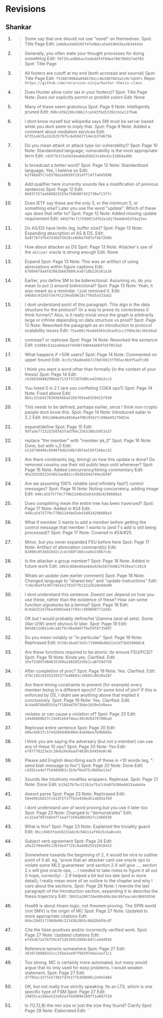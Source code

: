 Revisions
=========

##  Shankar

1.  > Some say that one should not use "novel" on themselves.
    Spot: Title Page
    Edit: `2e0d6a3e69205747e9bbca5e019693ba3034443e`
    

2.  > Generally, you often state your thought processes for doing something
    Edit: `f6f35cad8bbac5ededdf4f0dee70879b927e6f02`  
    Spot: Title Page
    

3.  > All footers are cutoff at my end (both acroread and xournal)
    Spot: Title Page
    Edit: `f538870060a894b702cc4b39070d3a2c9c7ab9fc`
    Repo: `https://github.com/recursion-ninja/hunter-thesis-class`
    

4.  > Does Hunter allow color (as in your footers)?
    Spot: Title Page
    Note: *Does not explicitly permit or prohibit colors*
    Edit: None
    

5.  > Many of these seem gratuitous
    Spot: Page 9
    Note: Intelligently pruned
    Edit: `096c439220bc68b17ce343fbd33392cb1e11f9a6`


6.  > I dont know myself but wikipedia says SM must be server based while you dont seem to imply that.
    Spot: Page 9
    Note: Added a comment about mediation services
    Edit: `6f351e635a1b1b257975c6458d77144cb3f46f56`


7.  > Do you mean attack or attack type (or vulnerablity)?
    Spot: Page 10
    Note: Standardized language; vulnerability is the most appropriate term
    Edit: `c6d77b3c5a5d24eab0a5bb53ce6e42c51864ad9b`

8.  > Is broadcast a better word?
    Spot: Page 12
    Note: Standardized language; Yes, I beleive so
    Edit: `62f46b8fc7a5570a2ebb59f2914ff14ffa645896`


9.  > Add qualifier here (currently sounds like a modification of previous sentence)
    Spot: Page 12
    Edit: `0b837157ae688823555e759b00f452730af137fc`


10. > Does IETF say these are the only 5, or the minimum 5, or something else? Later you use the word "update". Which of these ops does that refer to?
    Spot: Page 12
    Note: Added missing update requirement
    Edit: `949279cf1f599072dfb2e18179e0db453fda25ec`


11. > Do AS/DS have limits (eg, buffer size)?
    Spot: Page 13
    Note: Expanding description of AS & DS.
    Edit: `8a977bf3fb47d36d75620ce66be748fef4b72b6b`


12. > How about attacker as DS
    Spot: Page 13
    Note: Attacker's use of the `deliver` oracle is strong enough
    Edit: None
    

13. > Expand
    Spot: Page 13
    Note: This was an artifact of using abreviations within figure captions
    Edit: `678096f9a8fd3083bb03099c6a0710b226361a36`
    

14. > Earlier, you define SM to be biderectional. Assuming so, do you mean to put () around bidirectional?
    Spot: Page 13
    Note: Yeah, it was meant as a reminder. I just removed it.
    Edit: `d4b8dc93265fde741239ed58618c7f6d5a533ab2`
    

15. > I dont understand point of this paragraph. This algo is the data structure for the protocol? Or a way
to prove its correctness (I think former)? Also, is it really trivial since the graph is arbitrarily large or
infinite depending on data structure vs proof?
    Spot: Page 13
    Note: Reworked the paragraph as an introduction to protocol scalability issues
    Edit: `75ae80176add4303cb5ad51cc3709e36c36549ad`


16. > commas? or rephrase
    Spot: Page 14
    Note: Reworked the sentance
    Edit: `b1088cb3a2a9eba5f4586f4d044ab0dfd5f851bd`


17. > What happens if >50K users?
    Spot: Page 14
    Note: Commented on upper bound
    Edit: `dcc5c50a86e6b7278d78923ff05ec9b9f5adfc89`


18. > I think you want a word other than formally (in the context of your thesis)
    Spot: Page 14
    Edit: `c62603d848290bee7115f37207b80ca42dda3cc5`


19. > You listed 5 in 2.1 (are you conflating CGKA ops?)
    Spot: Page 14
    Note: Fixed above
    Edit: `8b5c331b4278384b5bba5356703ea6350415f930`


20. > This needs to be defined, perhaps earlier, since I think non-crypto people dont know this.
    Spot: Page 14
    Note: Introduced ealier in 2.2
    Edit: `0911d08e89a9658a4f00195627c998a05279d53e`


21. > expand/define
    Spot: Page 15
    Edit: `9dfade771525350565fad709c3563380cb953a57`


22. > replace "the member" with "member pk_0"
    Spot: Page 16
    Note: Done, but with v_0
    Edit: `e110740496c8940f8db2d4b7d9fae550f266ec52`


23. > Are there constraints (eg, timing) on how this update is done? Do removed cousins use their old public keys until whenever?
    Spot: Page 16
    Note: Added concurrency/timing commentary
    Edit: `95e2925923343053ae881cc95d92d4af49e1649f`


24. > Are we assuming 100% reliable (and infinitely fast?) control messages?
    Spot: Page 16
    Note: Noting concurrency, adding image
    Edit: `948ca5d75779c770b22d4bd2eb43d924296608a3`


25. > Does completing mean the entire tree has been traversed?
    Spot: Page 17
    Note: Added in #24
    Edit: `948ca5d75779c770b22d4bd2eb43d924296608a3`


26. > What if member 2 wants to add a member before getting the control message that member 1 wants to (and 1's add is still being processed)?
    Spot: Page 17
    Note: Covered in #24/#25


27. > Minor, but you never expanded FSU before here
    Spot: Page 17
    Note: Artifact of abreviation command(s)
    Edit: `02000c053b02bd2c2c4c580f166cea9a338b7cdc`


28. > Is the attacker a group member?
    Spot: Page 18
    Note: Added in future work
    Edit: `20b3c8b8e40ae8da929a5075b9b1f939ea7c2019`


29. > Whats an update (see earlier comment)
    Spot: Page 18
    Note: Changed language to "shared key" and "update instructions"
    Edit: `fc0e36e4fe3077de5e278167fb132a2b28edde00`


30. > I dont understand this sentence. Doesnt sec depend on how you use these, rather than the existence of these? How can some function signatures be a lemma?
    Spot: Page 18
    Edit: `0c0ab312d74ba45902e647793cc509609772a50c`


31. > OK but I would probably define/list \Gamma (and all sets). Some (like U/W) arent obvious til later.
    Spot: Page 18
    Edit: `865d613d6b1e8ca82f6c96a688ff6e59f87350d7`


32. > Do you mean notably or "in particular"
    Spot: Page 19
    Note: Rephrased
    Edit: `0728c3ba073d3c719068bdb622e3df3b039068c8`


33. > Are these functions required to be atomic (to ensure FSU/PCS)?
    Spot: Page 19
    Note: Kinda yes. Clarified.
    Edit: `35ef53897d8d635309a2482852d5b1ca8f59d750`


34. > After completion of proc?
    Spot: Page 19
    Note: Yes. Clarified.
    Edit: `478c192c81932393377e48681c3db65c8610a26f`


35. > Are there timing constraints to prevent (for example) every member being in a different epoch? Or some kind of join? If this is enforced by DS, I didnt see anything above that implied it conclusively.
    Spot: Page 19
    Note: Yes. Clarified.
    Edit: `4c4a4876bd0293a7f189ad76f3bbe1639e549aea`


36. > violates or can cause a violation of?
    Spot: Page 20
    Edit: `14448880827c33e81e64fdaac30c026479708bad`


37. > Rephrase entire sentence
    Spot: Page 20
    Edit: `40bc04b37c57e9286946b984c4ab96ea7b96666a`


38. > I think you are saying the adversary (but not a member) can use any of these 10 ops?
    Spot: Page 20
    Note: Yes
    Edit: `e787778225e3c18e626e9aadf4830cbd456e0c46`


39. > Please add English describing each of these in <10 words (eg, ": send blah message to foo")
    Spot: Page 20
    Note: Done
    Edit: `cd201ce4eff5d48dd01c1b3e76ed75c8bbbe13a7`


40. > Sounds like intuitively modifies wrappers. Rephrase.
    Spot: Page 21
    Note: Done
    Edit: `b33d27b7bc513b1e75a7c0a0fb386e6633aab44a`


41. > doesnt parse
    Spot: Page 23
    Note: Rephrased
    Edit: `50ed4b1b023fcb1df2f37f62e418ed51a8d3a7b9`


42. > I dont understand use of word proving but you use it later too
    Spot: Page 23
    Note: Changed to "demonstrates"
    Edit: `ec32a47097ede4ff1eaff169ad0b381fc2466930`


43. > What is this?
    Spot: Page 23
    Note: Explained the triviality guard
    Edit: `86cc0463fee50233abc8c94b11af9415c6a8ce4c`


44. > Subject verb agreement
    Spot: Page 24
    Edit: `a9a1570de091126f8e4f725c8a8d825432018433`


45. > Somewhere towards the beginning of 2, it would be nice to outline point of it all. eg, 'prove that an attacker cant use oracle ops to violate some MLS guarantees' and section 2.X will give ..., section 2.x will give oracle ops, ... I needed to take notes to figure it all out (I hope, correctly) - 2.9 helped a bit but too late (and in more detail); I really mean more of an outline to the chapter and why I care about the sections.
    Spot: Page 26
    Note: I rewrote the last paragraph of the Introduction section, expanding it to describe the thesis trajectory
    Edit: `78931a208720e99b496cb8c09feaca9c9065959d`


46. > Hoa69 is about Hoare logic, not theorem proving. The SPIN world (not SMV) is the origin of MC
    Spot: Page 27
    Note: Updated to more appropriate citations
    Edit: `6bbc20d51f1984bd0c323d3b28b5c0b82bb59cdf`


47. > Cite the false positives and/or incorrectly verified work.
    Spot: Page 27
    Note: Updated citations
    Edit: `ef41db72e7b759c4f1d539422060cbd7cad44856`


48. > Reference tamerin somewhere
    Spot: Page 27
    Edit: `3810710b881b1cc25be2ee9ff9d297e6a2aa71c1`


49. > Too strong. MC is certainly more automated, but many would argue that its only used for easy problems. I would weaken statement.
    Spot: Page 27
    Edit: `d7f95ac15ffe57381fd761f7b3d9886c2e9e5404`


50. > OK, but not really true strictly speaking. Its an LTS, which is one specific type of FSM
    Spot: Page 27
    Edit: `24855cacb8ee522e02a3feb9096189ff2a807f20`


51. > Is (12,12,8) the min size or just the size they found? Clarify
    Spot: Page 28
    Note: Elaborated
    Edit: ``


